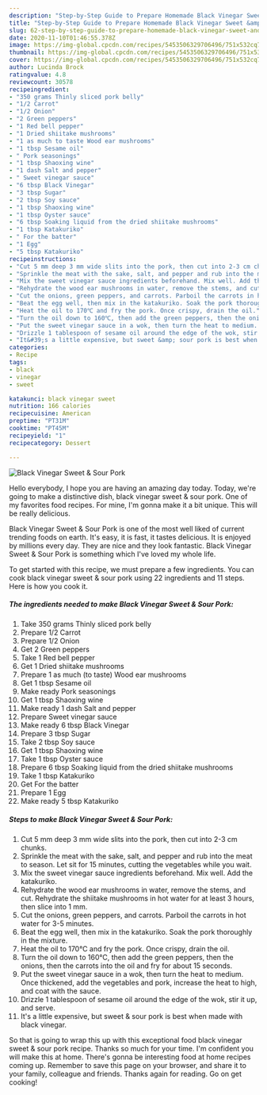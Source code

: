 ```yaml
---
description: "Step-by-Step Guide to Prepare Homemade Black Vinegar Sweet &amp;amp; Sour Pork"
title: "Step-by-Step Guide to Prepare Homemade Black Vinegar Sweet &amp;amp; Sour Pork"
slug: 62-step-by-step-guide-to-prepare-homemade-black-vinegar-sweet-and-amp-sour-pork
date: 2020-11-10T01:46:55.378Z
image: https://img-global.cpcdn.com/recipes/5453506329706496/751x532cq70/black-vinegar-sweet-sour-pork-recipe-main-photo.jpg
thumbnail: https://img-global.cpcdn.com/recipes/5453506329706496/751x532cq70/black-vinegar-sweet-sour-pork-recipe-main-photo.jpg
cover: https://img-global.cpcdn.com/recipes/5453506329706496/751x532cq70/black-vinegar-sweet-sour-pork-recipe-main-photo.jpg
author: Lucinda Brock
ratingvalue: 4.8
reviewcount: 30578
recipeingredient:
- "350 grams Thinly sliced pork belly"
- "1/2 Carrot"
- "1/2 Onion"
- "2 Green peppers"
- "1 Red bell pepper"
- "1 Dried shiitake mushrooms"
- "1 as much to taste Wood ear mushrooms"
- "1 tbsp Sesame oil"
- " Pork seasonings"
- "1 tbsp Shaoxing wine"
- "1 dash Salt and pepper"
- " Sweet vinegar sauce"
- "6 tbsp Black Vinegar"
- "3 tbsp Sugar"
- "2 tbsp Soy sauce"
- "1 tbsp Shaoxing wine"
- "1 tbsp Oyster sauce"
- "6 tbsp Soaking liquid from the dried shiitake mushrooms"
- "1 tbsp Katakuriko"
- " For the batter"
- "1 Egg"
- "5 tbsp Katakuriko"
recipeinstructions:
- "Cut 5 mm deep 3 mm wide slits into the pork, then cut into 2-3 cm chunks."
- "Sprinkle the meat with the sake, salt, and pepper and rub into the meat to season. Let sit for 15 minutes, cutting the vegetables while you wait."
- "Mix the sweet vinegar sauce ingredients beforehand. Mix well. Add the katakuriko."
- "Rehydrate the wood ear mushrooms in water, remove the stems, and cut. Rehydrate the shiitake mushrooms in hot water for at least 3 hours, then slice into 1 mm."
- "Cut the onions, green peppers, and carrots. Parboil the carrots in hot water for 3-5 minutes."
- "Beat the egg well, then mix in the katakuriko. Soak the pork thoroughly in the mixture."
- "Heat the oil to 170℃ and fry the pork. Once crispy, drain the oil."
- "Turn the oil down to 160℃, then add the green peppers, then the onions, then the carrots into the oil and fry for about 15 seconds."
- "Put the sweet vinegar sauce in a wok, then turn the heat to medium. Once thickened, add the vegetables and pork, increase the heat to high, and coat with the sauce."
- "Drizzle 1 tablespoon of sesame oil around the edge of the wok, stir it up, and serve."
- "It&#39;s a little expensive, but sweet &amp; sour pork is best when made with black vinegar."
categories:
- Recipe
tags:
- black
- vinegar
- sweet

katakunci: black vinegar sweet 
nutrition: 166 calories
recipecuisine: American
preptime: "PT31M"
cooktime: "PT45M"
recipeyield: "1"
recipecategory: Dessert

---
```



![Black Vinegar Sweet &amp; Sour Pork](https://img-global.cpcdn.com/recipes/5453506329706496/751x532cq70/black-vinegar-sweet-sour-pork-recipe-main-photo.jpg)

Hello everybody, I hope you are having an amazing day today. Today, we're going to make a distinctive dish, black vinegar sweet &amp; sour pork. One of my favorites food recipes. For mine, I'm gonna make it a bit unique. This will be really delicious.

Black Vinegar Sweet &amp; Sour Pork is one of the most well liked of current trending foods on earth. It's easy, it is fast, it tastes delicious. It is enjoyed by millions every day. They are nice and they look fantastic. Black Vinegar Sweet &amp; Sour Pork is something which I've loved my whole life.




To get started with this recipe, we must prepare a few ingredients. You can cook black vinegar sweet &amp; sour pork using 22 ingredients and 11 steps. Here is how you cook it.

<!--inarticleads1-->

##### The ingredients needed to make Black Vinegar Sweet &amp; Sour Pork:

1. Take 350 grams Thinly sliced pork belly
1. Prepare 1/2 Carrot
1. Prepare 1/2 Onion
1. Get 2 Green peppers
1. Take 1 Red bell pepper
1. Get 1 Dried shiitake mushrooms
1. Prepare 1 as much (to taste) Wood ear mushrooms
1. Get 1 tbsp Sesame oil
1. Make ready  Pork seasonings
1. Get 1 tbsp Shaoxing wine
1. Make ready 1 dash Salt and pepper
1. Prepare  Sweet vinegar sauce
1. Make ready 6 tbsp Black Vinegar
1. Prepare 3 tbsp Sugar
1. Take 2 tbsp Soy sauce
1. Get 1 tbsp Shaoxing wine
1. Take 1 tbsp Oyster sauce
1. Prepare 6 tbsp Soaking liquid from the dried shiitake mushrooms
1. Take 1 tbsp Katakuriko
1. Get  For the batter
1. Prepare 1 Egg
1. Make ready 5 tbsp Katakuriko




<!--inarticleads2-->

##### Steps to make Black Vinegar Sweet &amp; Sour Pork:

1. Cut 5 mm deep 3 mm wide slits into the pork, then cut into 2-3 cm chunks.
1. Sprinkle the meat with the sake, salt, and pepper and rub into the meat to season. Let sit for 15 minutes, cutting the vegetables while you wait.
1. Mix the sweet vinegar sauce ingredients beforehand. Mix well. Add the katakuriko.
1. Rehydrate the wood ear mushrooms in water, remove the stems, and cut. Rehydrate the shiitake mushrooms in hot water for at least 3 hours, then slice into 1 mm.
1. Cut the onions, green peppers, and carrots. Parboil the carrots in hot water for 3-5 minutes.
1. Beat the egg well, then mix in the katakuriko. Soak the pork thoroughly in the mixture.
1. Heat the oil to 170℃ and fry the pork. Once crispy, drain the oil.
1. Turn the oil down to 160℃, then add the green peppers, then the onions, then the carrots into the oil and fry for about 15 seconds.
1. Put the sweet vinegar sauce in a wok, then turn the heat to medium. Once thickened, add the vegetables and pork, increase the heat to high, and coat with the sauce.
1. Drizzle 1 tablespoon of sesame oil around the edge of the wok, stir it up, and serve.
1. It&#39;s a little expensive, but sweet &amp; sour pork is best when made with black vinegar.




So that is going to wrap this up with this exceptional food black vinegar sweet &amp; sour pork recipe. Thanks so much for your time. I'm confident you will make this at home. There's gonna be interesting food at home recipes coming up. Remember to save this page on your browser, and share it to your family, colleague and friends. Thanks again for reading. Go on get cooking!
